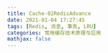 ```yaml
---
title: Cache-02RedisAdvance
date: 2021-01-04 17:27:45
tags: [Redis, 消息, 事务, LRU]
categories: 常用缓存技术原理与应用
mathjax: false
---
```

